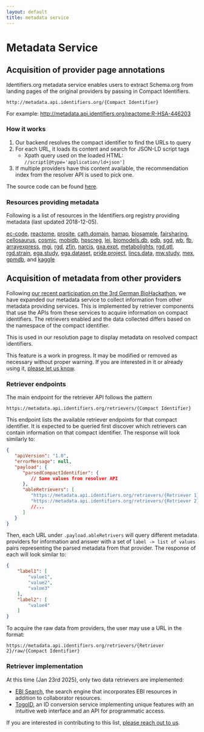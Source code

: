 ```yaml
---
layout: default
title: metadata service
---
```


# <i class="icon icon-common icon-mapping"></i> Metadata Service


## Acquisition of provider page annotations 

Identifiers.org metadata service enables users to extract Schema.org from landing pages of the original providers by passing in Compact Identifiers.

``
http://metadata.api.identifiers.org/{Compact Identifier}
``

For example:
<http://metadata.api.identifiers.org/reactome:R-HSA-446203>


### How it works
1. Our backend resolves the compact identifier to find the URLs to query
2. For each URL, it loads its content and search for JSON-LD script tags
    - Xpath query used on the loaded HTML: `//script[@type='application/ld+json']`  
3. If multiple providers have this content available, the recommendation index from the resolver API is used to pick one.

The source code can be found [here](https://github.com/identifiers-org/cloud-ws-metadata/blob/aa70412bcded9d8888c633ba2ae672bb98d049f8/src/main/java/org/identifiers/cloud/ws/metadata/models/MetadataFetcherChromeEngineBased.java).

### Resources providing metadata
Following is a list of resources in the Identifiers.org registry providing metadata (last updated 2018-12-05).

[ec-code](http://identifiers.org/ec-code), [reactome](http://identifiers.org/reactome), 
[prosite](http://identifiers.org/prosite), [cath.domain](http://identifiers.org/cath.domain), 
[hamap](http://identifiers.org/hamap), [biosample](http://identifiers.org/biosample), 
[fairsharing](http://identifiers.org/fairsharing), [cellosaurus](http://identifiers.org/cellosaurus), 
[cosmic](http://identifiers.org/cosmic), [mobidb](http://identifiers.org/mobidb), 
[hpscreg](http://identifiers.org/hpscreg), [lei](http://identifiers.org/lei), 
[biomodels.db](http://identifiers.org/biomodels.db), [pdb](http://identifiers.org/pdb), 
[sgd](http://identifiers.org/sgd), [wb](http://identifiers.org/wb), [fb](http://identifiers.org/fb), 
[arrayexpress](http://identifiers.org/arrayexpress), [mgi](http://identifiers.org/mgi), 
[rgd](http://identifiers.org/rgd), [zfin](http://identifiers.org/zfin), [narcis](http://identifiers.org/narcis), 
[gxa.expt](http://identifiers.org/gxa.expt), [metabolights](http://identifiers.org/metabolights), 
[rgd.qtl](http://identifiers.org/rgd.qtl), [rgd.strain](http://identifiers.org/rgd.strain), 
[ega.study](http://identifiers.org/ega.study), [ega.dataset](http://identifiers.org/ega.dataset), 
[pride.project](http://identifiers.org/pride.project), [lincs.data](http://identifiers.org/lincs.data), 
[mw.study](http://identifiers.org/mw.study), [mex](http://identifiers.org/mex), 
[gpmdb](http://identifiers.org/gpmdb), and [kaggle](http://identifiers.org/kaggle) 


## Acquisition of metadata from other providers

Following [our recent participation on the 3rd German BioHackathon](https://www.denbi.de/de-nbi-events/1762-3rd-biohackathon-germany-identifiers-bridgedb-togoid),
we have expanded our metadata service to collect information from other metadata providing services. 
This is implemented by retriever components that use the APIs from these services to acquire information 
on compact identifiers. 
The retrievers enabled and the data collected differs based on the namespace of the compact identifier.

This is used in our resolution page to display metadata on resolved compact identifiers.

<div class="infobox mb-1">
   <i class="icon icon-common icon-beta text-warning size-300 mr-2"></i>
   <p class="mb-0">
      This feature is a work in progress. 
      It may be modified or removed as necessary without proper warning.
      If you are interested in it or already using it, <a href="/pages/contact">please let us know</a>.
   </p>
</div>

### Retriever endpoints

The main endpoint for the retriever API follows the pattern

``
https://metadata.api.identifiers.org/retrievers/{Compact Identifier}
``

This endpoint lists the available retriever endpoints for that compact identifier. It is expected to be queried first 
discover which retrievers can contain information on that compact identifier. The response will look similarly to:

```json
{
   "apiVersion": "1.0",
   "errorMessage": null,
   "payload": {
      "parsedCompactIdentifier": {
         // Same values from resolver API 
      },
      "ableRetrievers": [
         "https://metadata.api.identifiers.org/retrievers/{Retriever 1}/{Compact Identifier}",
         "https://metadata.api.identifiers.org/retrievers/{Retriever 2}/{Compact Identifier}",
         //...
      ]
   }
}
```

Then, each URL under `.payload.ableRetrivers` will query different metadata providers for information and answer with 
a set of `label -> list of values` pairs representing the parsed metadata from that provider. 
The response of each will look similar to:

```json
{
    "label1": [
        "value1",
        "value2",
        "value3"
    ],
    "label2": [
        "value4"
    ]
}
```

To acquire the raw data from providers, the user may use a URL in the format:

``
https://metadata.api.identifiers.org/retrievers/{Retriever 2}/raw/{Compact Identifier}
``

### Retriever implementation
At this time (Jan 23rd 2025), only two data retrievers are implemented:
- [EBI Search](https://www.ebi.ac.uk), the search engine that incorporates EBI resources in addition to collaborator resources.
- [TogoID](https://togoid.dbcls.jp), an ID conversion service implementing unique features with an intuitive web interface and an API for programmatic access.

If you are interested in contributing to this list, [please reach out to us](/pages/contact).
